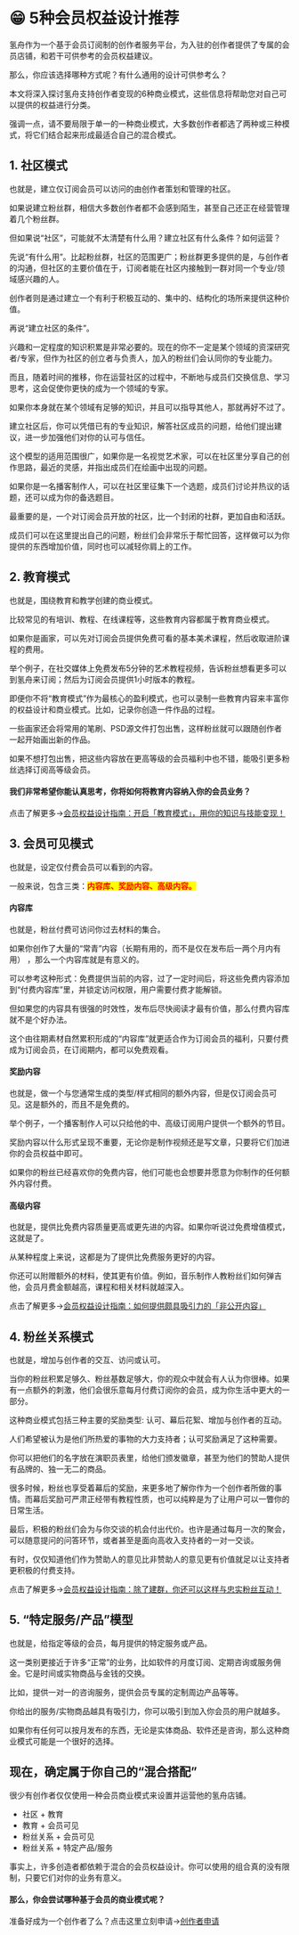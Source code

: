 # 😁 5种会员权益设计推荐

氢舟作为一个基于会员订阅制的创作者服务平台，为入驻的创作者提供了专属的会员店铺，和若干可供参考的会员权益建议。

那么，你应该选择哪种方式呢？有什么通用的设计可供参考么？

本文将深入探讨氢舟支持创作者变现的6种商业模式，这些信息将帮助您对自己可以提供的权益进行分类。

强调一点，请不要局限于单一的一种商业模式，大多数创作者都选了两种或三种模式，将它们结合起来形成最适合自己的混合模式。

## 1. 社区模式

也就是，建立仅订阅会员可以访问的由创作者策划和管理的社区。

如果说建立粉丝群，相信大多数创作者都不会感到陌生，甚至自己还正在经营管理着几个粉丝群。

但如果说“社区”，可能就不太清楚有什么用？建立社区有什么条件？如何运营？

先说“有什么用”。比起粉丝群，社区的范围更广；粉丝群更多提供的是，与创作者的沟通，但社区的主要价值在于，订阅者能在社区内接触到一群对同一个专业/领域感兴趣的人。

创作者则是通过建立一个有利于积极互动的、集中的、结构化的场所来提供这种价值。

再说“建立社区的条件”。

兴趣和一定程度的知识积累是非常必要的。现在的你不一定是某个领域的资深研究者/专家，但作为社区的创立者与负责人，加入的粉丝们会认同你的专业能力。

而且，随着时间的推移，你在运营社区的过程中，不断地与成员们交换信息、学习思考，这会促使你更快的成为一个领域的专家。

如果你本身就在某个领域有足够的知识，并且可以指导其他人，那就再好不过了。

建立社区后，你可以凭借已有的专业知识，解答社区成员的问题，给他们提出建议，进一步加强他们对你的认可与信任。

这个模型的适用范围很广，如果你是一名视觉艺术家，可以在社区里分享自己的创作思路，最近的灵感，并指出成员们在绘画中出现的问题。

如果你是一名播客制作人，可以在社区里征集下一个选题，成员们讨论并热议的话题，还可以成为你的备选题目。

最重要的是，一个对订阅会员开放的社区，比一个封闭的社群，更加自由和活跃。

成员们可以在这里提出自己的问题，粉丝们会非常乐于帮忙回答，这样做可以为你提供的东西增加价值，同时也可以减轻你肩上的工作。

## 2. 教育模式

也就是，围绕教育和教学创建的商业模式。

比较常见的有培训、教程、在线课程等，这些教育内容都属于教育商业模式。

如果你是画家，可以先对订阅会员提供免费可看的基本美术课程，然后收取进阶课程的费用。

举个例子，在社交媒体上免费发布5分钟的艺术教程视频，告诉粉丝想看更多可以到氢舟来订阅；然后为订阅会员提供1小时版本的教程。

即便你不将“教育模式”作为最核心的盈利模式，也可以录制一些教育内容来丰富你的权益设计和商业模式。比如，记录你创造一件作品的过程。

一些画家还会将常用的笔刷、PSD源文件打包出售，这样粉丝就可以跟随创作者一起开始画出新的作品。

如果不想打包出售，把这些内容放在更高等级的会员福利中也不错，能吸引更多粉丝选择订阅高等级会员。

#### 我们非常希望你能认真思考，你将如何将教育内容纳入你的会员业务？

点击了解更多→[会员权益设计指南：开启「教育模式」，用你的知识与技能变现！](https://mp.weixin.qq.com/s/35tqNtu4zvlBThywnL76dA)

## 3. 会员可见模式

也就是，设定仅付费会员可以看到的内容。

一般来说，包含三类：<mark style="color:red;">**内容库、奖励内容、高级内容。**</mark>

#### 内容库

也就是，粉丝付费可访问你过去材料的集合。

如果你创作了大量的“常青”内容（长期有用的，而不是仅在发布后一两个月内有用） ，那么一个内容库就是有意义的。

可以参考这种形式：免费提供当前的内容，过了一定时间后，将这些免费内容添加到“付费内容库”里，并锁定访问权限，用户需要付费才能解锁。

但如果您的内容具有很强的时效性，发布后尽快阅读才最有价值，那么付费内容库就不是个好办法。

这个由往期素材自然累积形成的“内容库”就更适合作为订阅会员的福利，只要付费成为订阅会员，在订阅期内，都可以免费观看。

#### 奖励内容

也就是，做一个与您通常生成的类型/样式相同的额外内容，但是仅订阅会员可见。这是额外的，而且不是免费的。

举个例子，一个播客制作人可以只给他的中、高级订阅用户提供一个额外的节目。

奖励内容以什么形式呈现不重要，无论你是制作视频还是写文章，只要将它们加进你的会员权益中即可。

如果你的粉丝已经喜欢你的免费内容，他们可能也会想要并愿意为你制作的任何额外内容付费。

#### 高级内容

也就是，提供比免费内容质量更高或更先进的内容。如果你听说过免费增值模式，这就是了。

从某种程度上来说，这都是为了提供比免费服务更好的内容。

你还可以附赠额外的材料，使其更有价值。例如，音乐制作人教粉丝们如何弹吉他，会员月费金额越高，课程和相关材料就越深入。

点击了解更多→[会员权益设计指南：如何提供颇具吸引力的「非公开内容」](https://mp.weixin.qq.com/s/HEfkOOttnSv83evgzSr2Bw)

## 4. 粉丝关系模式

也就是，增加与创作者的交互、访问或认可。

当你的粉丝积累足够久、粉丝基数足够大，你的观众中就会有人认为你很棒。如果有一点额外的刺激，他们会很乐意每月付费订阅你的会员，成为你生活中更大的一部分。

这种商业模式包括三种主要的奖励类型: 认可、幕后花絮、增加与创作者的互动。

人们希望被认为是他们所热爱的事物的大力支持者；认可奖励满足了这种需要。

你可以把他们的名字放在演职员表里，给他们颁发徽章，甚至为他们的赞助人提供有品牌的、独一无二的商品。

很多时候，粉丝也享受着幕后的奖励，来更多地了解你作为一个创作者所做的事情。而幕后奖励可严肃正经带有教程性质，也可以纯粹是为了让用户可以一瞥你的日常生活。

最后，积极的粉丝们会为与你交谈的机会付出代价。也许是通过每月一次的聚会，可以随意提问的问答环节，或者甚至是面向高收入支持者的一对一交谈。

有时，仅仅知道他们作为赞助人的意见比非赞助人的意见更有价值就足以让支持者更积极的付费支持。

点击了解更多→[会员权益设计指南：除了建群，你还可以这样与忠实粉丝互动！](https://mp.weixin.qq.com/s/lWmbTtvoT8RdZwd5dbvk-A)

## 5. “特定服务/产品”模型

也就是，给指定等级的会员，每月提供的特定服务或产品。

这一类别更接近于许多“正常”的业务，比如软件的月度订阅、定期咨询或服务佣金。它是时间或实物商品与金钱的交换。

比如，提供一对一的咨询服务，提供会员专属的定制周边产品等等。

你给出的服务/实物商品越具有吸引力，你可以吸引到加入你会员的用户就越多。

如果你有任何可以按月发布的东西，无论是实体商品、软件还是咨询，那么这种商业模式可能是一个很好的选择。

## 现在，确定属于你自己的“混合搭配”

很少有创作者仅仅使用一种会员商业模式来设置并运营他的氢舟店铺。

* 社区 + 教育
* 教育 + 会员可见
* 粉丝关系 + 会员可见
* 粉丝关系 + 特定产品/服务

事实上，许多创造者都依赖于混合的会员权益设计。你可以使用的组合真的没有限制，只要它们对你的业务有意义。

#### 那么，你会尝试哪种基于会员的商业模式呢？

准备好成为一个创作者了么？点击这里立刻申请→[创作者申请](https://hypper.cn/applyfor)
